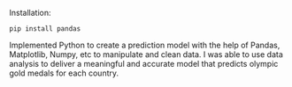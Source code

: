 Installation:
```
pip install pandas
```

Implemented Python to create a prediction model with the help of Pandas, Matplotlib, Numpy, etc to manipulate and clean data. I was able to use data analysis to deliver a meaningful and accurate model that predicts olympic gold medals for each country.

